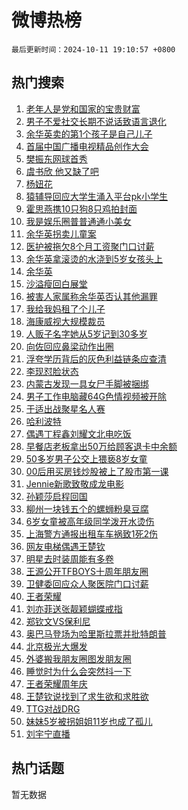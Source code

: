 # 微博热榜

`最后更新时间：2024-10-11 19:10:57 +0800`

## 热门搜索

1. [老年人是党和国家的宝贵财富](https://m.weibo.cn/search?containerid=100103type%3D1%26t%3D10%26q%3D%23%E8%80%81%E5%B9%B4%E4%BA%BA%E6%98%AF%E5%85%9A%E5%92%8C%E5%9B%BD%E5%AE%B6%E7%9A%84%E5%AE%9D%E8%B4%B5%E8%B4%A2%E5%AF%8C%23&stream_entry_id=51&isnewpage=1&extparam=seat%3D1%26dgr%3D0%26pos%3D0%26cate%3D10103%26c_type%3D51%26filter_type%3Drealtimehot%26stream_entry_id%3D51%26q%3D%2523%25E8%2580%2581%25E5%25B9%25B4%25E4%25BA%25BA%25E6%2598%25AF%25E5%2585%259A%25E5%2592%258C%25E5%259B%25BD%25E5%25AE%25B6%25E7%259A%2584%25E5%25AE%259D%25E8%25B4%25B5%25E8%25B4%25A2%25E5%25AF%258C%2523%26display_time%3D1728645056%26pre_seqid%3D172864505662802584078106)
1. [男子不爱社交长期不说话致语言退化](https://m.weibo.cn/search?containerid=100103type%3D1%26t%3D10%26q%3D%23%E7%94%B7%E5%AD%90%E4%B8%8D%E7%88%B1%E7%A4%BE%E4%BA%A4%E9%95%BF%E6%9C%9F%E4%B8%8D%E8%AF%B4%E8%AF%9D%E8%87%B4%E8%AF%AD%E8%A8%80%E9%80%80%E5%8C%96%23&stream_entry_id=31&isnewpage=1&extparam=seat%3D1%26lcate%3D5001%26stream_entry_id%3D31%26q%3D%2523%25E7%2594%25B7%25E5%25AD%2590%25E4%25B8%258D%25E7%2588%25B1%25E7%25A4%25BE%25E4%25BA%25A4%25E9%2595%25BF%25E6%259C%259F%25E4%25B8%258D%25E8%25AF%25B4%25E8%25AF%259D%25E8%2587%25B4%25E8%25AF%25AD%25E8%25A8%2580%25E9%2580%2580%25E5%258C%2596%2523%26band_rank%3D1%26pos%3D0%26realpos%3D1%26c_type%3D31%26cate%3D5001%26filter_type%3Drealtimehot%26dgr%3D0%26flag%3D1%26display_time%3D1728645056%26pre_seqid%3D172864505662802584078106)
1. [余华英卖的第1个孩子是自己儿子](https://m.weibo.cn/search?containerid=100103type%3D1%26t%3D10%26q%3D%23%E4%BD%99%E5%8D%8E%E8%8B%B1%E5%8D%96%E7%9A%84%E7%AC%AC1%E4%B8%AA%E5%AD%A9%E5%AD%90%E6%98%AF%E8%87%AA%E5%B7%B1%E5%84%BF%E5%AD%90%23&stream_entry_id=31&isnewpage=1&extparam=seat%3D1%26lcate%3D5001%26stream_entry_id%3D31%26q%3D%2523%25E4%25BD%2599%25E5%258D%258E%25E8%258B%25B1%25E5%258D%2596%25E7%259A%2584%25E7%25AC%25AC1%25E4%25B8%25AA%25E5%25AD%25A9%25E5%25AD%2590%25E6%2598%25AF%25E8%2587%25AA%25E5%25B7%25B1%25E5%2584%25BF%25E5%25AD%2590%2523%26band_rank%3D2%26pos%3D1%26realpos%3D2%26c_type%3D31%26cate%3D5001%26filter_type%3Drealtimehot%26dgr%3D0%26flag%3D0%26display_time%3D1728645056%26pre_seqid%3D172864505662802584078106)
1. [首届中国广播电视精品创作大会](https://m.weibo.cn/search?containerid=100103type%3D1%26t%3D10%26q%3D%23%E9%A6%96%E5%B1%8A%E4%B8%AD%E5%9B%BD%E5%B9%BF%E6%92%AD%E7%94%B5%E8%A7%86%E7%B2%BE%E5%93%81%E5%88%9B%E4%BD%9C%E5%A4%A7%E4%BC%9A%23&stream_entry_id=31&isnewpage=1&extparam=seat%3D1%26lcate%3D5001%26stream_entry_id%3D31%26q%3D%2523%25E9%25A6%2596%25E5%25B1%258A%25E4%25B8%25AD%25E5%259B%25BD%25E5%25B9%25BF%25E6%2592%25AD%25E7%2594%25B5%25E8%25A7%2586%25E7%25B2%25BE%25E5%2593%2581%25E5%2588%259B%25E4%25BD%259C%25E5%25A4%25A7%25E4%25BC%259A%2523%26band_rank%3D3%26pos%3D2%26realpos%3D3%26c_type%3D31%26cate%3D5001%26filter_type%3Drealtimehot%26dgr%3D0%26flag%3D0%26display_time%3D1728645056%26pre_seqid%3D172864505662802584078106)
1. [樊振东网球首秀](https://m.weibo.cn/search?containerid=100103type%3D1%26t%3D10%26q%3D%23%E6%A8%8A%E6%8C%AF%E4%B8%9C%E7%BD%91%E7%90%83%E9%A6%96%E7%A7%80%23&stream_entry_id=31&isnewpage=1&extparam=seat%3D1%26lcate%3D5001%26stream_entry_id%3D31%26q%3D%2523%25E6%25A8%258A%25E6%258C%25AF%25E4%25B8%259C%25E7%25BD%2591%25E7%2590%2583%25E9%25A6%2596%25E7%25A7%2580%2523%26band_rank%3D4%26pos%3D3%26realpos%3D4%26c_type%3D31%26cate%3D5001%26filter_type%3Drealtimehot%26dgr%3D0%26flag%3D1%26display_time%3D1728645056%26pre_seqid%3D172864505662802584078106)
1. [虞书欣 他又缺了吧](https://m.weibo.cn/search?containerid=100103type%3D1%26t%3D10%26q%3D%E8%99%9E%E4%B9%A6%E6%AC%A3+%E4%BB%96%E5%8F%88%E7%BC%BA%E4%BA%86%E5%90%A7&stream_entry_id=31&isnewpage=1&extparam=seat%3D1%26lcate%3D5001%26stream_entry_id%3D31%26q%3D%25E8%2599%259E%25E4%25B9%25A6%25E6%25AC%25A3%2520%25E4%25BB%2596%25E5%258F%2588%25E7%25BC%25BA%25E4%25BA%2586%25E5%2590%25A7%26band_rank%3D5%26pos%3D4%26realpos%3D5%26c_type%3D31%26cate%3D5001%26filter_type%3Drealtimehot%26dgr%3D0%26flag%3D0%26display_time%3D1728645056%26pre_seqid%3D172864505662802584078106)
1. [杨妞花](https://m.weibo.cn/search?containerid=100103type%3D1%26t%3D10%26q%3D%E6%9D%A8%E5%A6%9E%E8%8A%B1&stream_entry_id=31&isnewpage=1&extparam=seat%3D1%26lcate%3D5001%26stream_entry_id%3D31%26q%3D%25E6%259D%25A8%25E5%25A6%259E%25E8%258A%25B1%26band_rank%3D6%26pos%3D5%26realpos%3D6%26c_type%3D31%26cate%3D5001%26filter_type%3Drealtimehot%26dgr%3D0%26flag%3D1%26display_time%3D1728645056%26pre_seqid%3D172864505662802584078106)
1. [猿辅导回应大学生涌入平台pk小学生](https://m.weibo.cn/search?containerid=100103type%3D1%26t%3D10%26q%3D%23%E7%8C%BF%E8%BE%85%E5%AF%BC%E5%9B%9E%E5%BA%94%E5%A4%A7%E5%AD%A6%E7%94%9F%E6%B6%8C%E5%85%A5%E5%B9%B3%E5%8F%B0pk%E5%B0%8F%E5%AD%A6%E7%94%9F%23&stream_entry_id=31&isnewpage=1&extparam=seat%3D1%26lcate%3D5001%26stream_entry_id%3D31%26q%3D%2523%25E7%258C%25BF%25E8%25BE%2585%25E5%25AF%25BC%25E5%259B%259E%25E5%25BA%2594%25E5%25A4%25A7%25E5%25AD%25A6%25E7%2594%259F%25E6%25B6%258C%25E5%2585%25A5%25E5%25B9%25B3%25E5%258F%25B0pk%25E5%25B0%258F%25E5%25AD%25A6%25E7%2594%259F%2523%26band_rank%3D7%26pos%3D6%26realpos%3D7%26c_type%3D31%26cate%3D5001%26filter_type%3Drealtimehot%26dgr%3D0%26flag%3D1%26display_time%3D1728645056%26pre_seqid%3D172864505662802584078106)
1. [霍思燕携10只狗8只鸡拍封面](https://m.weibo.cn/search?containerid=100103type%3D1%26t%3D10%26q%3D%23%E9%9C%8D%E6%80%9D%E7%87%95%E6%90%BA10%E5%8F%AA%E7%8B%978%E5%8F%AA%E9%B8%A1%E6%8B%8D%E5%B0%81%E9%9D%A2%23&stream_entry_id=31&isnewpage=1&extparam=seat%3D1%26lcate%3D5001%26stream_entry_id%3D31%26q%3D%2523%25E9%259C%258D%25E6%2580%259D%25E7%2587%2595%25E6%2590%25BA10%25E5%258F%25AA%25E7%258B%25978%25E5%258F%25AA%25E9%25B8%25A1%25E6%258B%258D%25E5%25B0%2581%25E9%259D%25A2%2523%26band_rank%3D8%26pos%3D7%26realpos%3D8%26c_type%3D31%26cate%3D5001%26filter_type%3Drealtimehot%26dgr%3D0%26flag%3D2%26display_time%3D1728645056%26pre_seqid%3D172864505662802584078106)
1. [我是娱乐圈普普通通小美女](https://m.weibo.cn/search?containerid=100103type%3D1%26t%3D10%26q%3D%E6%88%91%E6%98%AF%E5%A8%B1%E4%B9%90%E5%9C%88%E6%99%AE%E6%99%AE%E9%80%9A%E9%80%9A%E5%B0%8F%E7%BE%8E%E5%A5%B3&stream_entry_id=31&isnewpage=1&extparam=seat%3D1%26lcate%3D5001%26stream_entry_id%3D31%26q%3D%25E6%2588%2591%25E6%2598%25AF%25E5%25A8%25B1%25E4%25B9%2590%25E5%259C%2588%25E6%2599%25AE%25E6%2599%25AE%25E9%2580%259A%25E9%2580%259A%25E5%25B0%258F%25E7%25BE%258E%25E5%25A5%25B3%26band_rank%3D9%26pos%3D8%26realpos%3D9%26c_type%3D31%26cate%3D5001%26filter_type%3Drealtimehot%26dgr%3D0%26flag%3D0%26display_time%3D1728645056%26pre_seqid%3D172864505662802584078106)
1. [余华英拐卖儿童案](https://m.weibo.cn/search?containerid=100103type%3D1%26t%3D10%26q%3D%23%E4%BD%99%E5%8D%8E%E8%8B%B1%E6%8B%90%E5%8D%96%E5%84%BF%E7%AB%A5%E6%A1%88%23&stream_entry_id=31&isnewpage=1&extparam=seat%3D1%26lcate%3D5001%26stream_entry_id%3D31%26q%3D%2523%25E4%25BD%2599%25E5%258D%258E%25E8%258B%25B1%25E6%258B%2590%25E5%258D%2596%25E5%2584%25BF%25E7%25AB%25A5%25E6%25A1%2588%2523%26band_rank%3D10%26pos%3D9%26realpos%3D10%26c_type%3D31%26cate%3D5001%26filter_type%3Drealtimehot%26dgr%3D0%26flag%3D0%26display_time%3D1728645056%26pre_seqid%3D172864505662802584078106)
1. [医护被拖欠8个月工资聚门口讨薪](https://m.weibo.cn/search?containerid=100103type%3D1%26t%3D10%26q%3D%23%E5%8C%BB%E6%8A%A4%E8%A2%AB%E6%8B%96%E6%AC%A08%E4%B8%AA%E6%9C%88%E5%B7%A5%E8%B5%84%E8%81%9A%E9%97%A8%E5%8F%A3%E8%AE%A8%E8%96%AA%23&stream_entry_id=31&isnewpage=1&extparam=seat%3D1%26lcate%3D5001%26stream_entry_id%3D31%26q%3D%2523%25E5%258C%25BB%25E6%258A%25A4%25E8%25A2%25AB%25E6%258B%2596%25E6%25AC%25A08%25E4%25B8%25AA%25E6%259C%2588%25E5%25B7%25A5%25E8%25B5%2584%25E8%2581%259A%25E9%2597%25A8%25E5%258F%25A3%25E8%25AE%25A8%25E8%2596%25AA%2523%26band_rank%3D11%26pos%3D10%26realpos%3D11%26c_type%3D31%26cate%3D5001%26filter_type%3Drealtimehot%26dgr%3D0%26flag%3D1%26display_time%3D1728645056%26pre_seqid%3D172864505662802584078106)
1. [余华英拿滚烫的水浇到5岁女孩头上](https://m.weibo.cn/search?containerid=100103type%3D1%26t%3D10%26q%3D%23%E4%BD%99%E5%8D%8E%E8%8B%B1%E6%8B%BF%E6%BB%9A%E7%83%AB%E7%9A%84%E6%B0%B4%E6%B5%87%E5%88%B05%E5%B2%81%E5%A5%B3%E5%AD%A9%E5%A4%B4%E4%B8%8A%23&stream_entry_id=31&isnewpage=1&extparam=seat%3D1%26lcate%3D5001%26stream_entry_id%3D31%26q%3D%2523%25E4%25BD%2599%25E5%258D%258E%25E8%258B%25B1%25E6%258B%25BF%25E6%25BB%259A%25E7%2583%25AB%25E7%259A%2584%25E6%25B0%25B4%25E6%25B5%2587%25E5%2588%25B05%25E5%25B2%2581%25E5%25A5%25B3%25E5%25AD%25A9%25E5%25A4%25B4%25E4%25B8%258A%2523%26band_rank%3D12%26pos%3D11%26realpos%3D12%26c_type%3D31%26cate%3D5001%26filter_type%3Drealtimehot%26dgr%3D0%26flag%3D0%26display_time%3D1728645056%26pre_seqid%3D172864505662802584078106)
1. [余华英](https://m.weibo.cn/search?containerid=100103type%3D1%26t%3D10%26q%3D%E4%BD%99%E5%8D%8E%E8%8B%B1&stream_entry_id=31&isnewpage=1&extparam=seat%3D1%26lcate%3D5001%26stream_entry_id%3D31%26q%3D%25E4%25BD%2599%25E5%258D%258E%25E8%258B%25B1%26band_rank%3D13%26pos%3D12%26realpos%3D13%26c_type%3D31%26cate%3D5001%26filter_type%3Drealtimehot%26dgr%3D0%26flag%3D0%26display_time%3D1728645056%26pre_seqid%3D172864505662802584078106)
1. [沙溢瘦回白展堂](https://m.weibo.cn/search?containerid=100103type%3D1%26t%3D10%26q%3D%23%E6%B2%99%E6%BA%A2%E7%98%A6%E5%9B%9E%E7%99%BD%E5%B1%95%E5%A0%82%23&stream_entry_id=31&isnewpage=1&extparam=seat%3D1%26lcate%3D5001%26stream_entry_id%3D31%26q%3D%2523%25E6%25B2%2599%25E6%25BA%25A2%25E7%2598%25A6%25E5%259B%259E%25E7%2599%25BD%25E5%25B1%2595%25E5%25A0%2582%2523%26band_rank%3D14%26pos%3D13%26realpos%3D14%26c_type%3D31%26cate%3D5001%26filter_type%3Drealtimehot%26dgr%3D0%26flag%3D2%26display_time%3D1728645056%26pre_seqid%3D172864505662802584078106)
1. [被害人家属称余华英否认其他漏罪](https://m.weibo.cn/search?containerid=100103type%3D1%26t%3D10%26q%3D%23%E8%A2%AB%E5%AE%B3%E4%BA%BA%E5%AE%B6%E5%B1%9E%E7%A7%B0%E4%BD%99%E5%8D%8E%E8%8B%B1%E5%90%A6%E8%AE%A4%E5%85%B6%E4%BB%96%E6%BC%8F%E7%BD%AA%23&stream_entry_id=31&isnewpage=1&extparam=seat%3D1%26lcate%3D5001%26stream_entry_id%3D31%26q%3D%2523%25E8%25A2%25AB%25E5%25AE%25B3%25E4%25BA%25BA%25E5%25AE%25B6%25E5%25B1%259E%25E7%25A7%25B0%25E4%25BD%2599%25E5%258D%258E%25E8%258B%25B1%25E5%2590%25A6%25E8%25AE%25A4%25E5%2585%25B6%25E4%25BB%2596%25E6%25BC%258F%25E7%25BD%25AA%2523%26band_rank%3D15%26pos%3D14%26realpos%3D15%26c_type%3D31%26cate%3D5001%26filter_type%3Drealtimehot%26dgr%3D0%26flag%3D1%26display_time%3D1728645056%26pre_seqid%3D172864505662802584078106)
1. [我给我妈租了个儿子](https://m.weibo.cn/search?containerid=100103type%3D1%26t%3D10%26q%3D%23%E6%88%91%E7%BB%99%E6%88%91%E5%A6%88%E7%A7%9F%E4%BA%86%E4%B8%AA%E5%84%BF%E5%AD%90%23&stream_entry_id=31&isnewpage=1&extparam=seat%3D1%26lcate%3D5001%26c_type%3D31%26stream_entry_id%3D31%26q%3D%2523%25E6%2588%2591%25E7%25BB%2599%25E6%2588%2591%25E5%25A6%2588%25E7%25A7%259F%25E4%25BA%2586%25E4%25B8%25AA%25E5%2584%25BF%25E5%25AD%2590%2523%26dgr%3D0%26pos%3D15%26realpos%3D16%26cate%3D5001%26adid%3D258634%26filter_type%3Drealtimehot%26band_rank%3D16%26flag%3D0%26display_time%3D1728645056%26pre_seqid%3D172864505662802584078106)
1. [海康威视大规模裁员](https://m.weibo.cn/search?containerid=100103type%3D1%26t%3D10%26q%3D%23%E6%B5%B7%E5%BA%B7%E5%A8%81%E8%A7%86%E5%A4%A7%E8%A7%84%E6%A8%A1%E8%A3%81%E5%91%98%23&stream_entry_id=31&isnewpage=1&extparam=seat%3D1%26lcate%3D5001%26stream_entry_id%3D31%26q%3D%2523%25E6%25B5%25B7%25E5%25BA%25B7%25E5%25A8%2581%25E8%25A7%2586%25E5%25A4%25A7%25E8%25A7%2584%25E6%25A8%25A1%25E8%25A3%2581%25E5%2591%2598%2523%26band_rank%3D17%26pos%3D16%26realpos%3D17%26c_type%3D31%26cate%3D5001%26filter_type%3Drealtimehot%26dgr%3D0%26flag%3D1%26display_time%3D1728645056%26pre_seqid%3D172864505662802584078106)
1. [人贩子名字她从5岁记到30多岁](https://m.weibo.cn/search?containerid=100103type%3D1%26t%3D10%26q%3D%23%E4%BA%BA%E8%B4%A9%E5%AD%90%E5%90%8D%E5%AD%97%E5%A5%B9%E4%BB%8E5%E5%B2%81%E8%AE%B0%E5%88%B030%E5%A4%9A%E5%B2%81%23&stream_entry_id=31&isnewpage=1&extparam=seat%3D1%26lcate%3D5001%26stream_entry_id%3D31%26q%3D%2523%25E4%25BA%25BA%25E8%25B4%25A9%25E5%25AD%2590%25E5%2590%258D%25E5%25AD%2597%25E5%25A5%25B9%25E4%25BB%258E5%25E5%25B2%2581%25E8%25AE%25B0%25E5%2588%25B030%25E5%25A4%259A%25E5%25B2%2581%2523%26band_rank%3D18%26pos%3D17%26realpos%3D18%26c_type%3D31%26cate%3D5001%26filter_type%3Drealtimehot%26dgr%3D0%26flag%3D0%26display_time%3D1728645056%26pre_seqid%3D172864505662802584078106)
1. [向佐回应鼻梁动作出圈](https://m.weibo.cn/search?containerid=100103type%3D1%26t%3D10%26q%3D%23%E5%90%91%E4%BD%90%E5%9B%9E%E5%BA%94%E9%BC%BB%E6%A2%81%E5%8A%A8%E4%BD%9C%E5%87%BA%E5%9C%88%23&stream_entry_id=31&isnewpage=1&extparam=seat%3D1%26lcate%3D5001%26stream_entry_id%3D31%26q%3D%2523%25E5%2590%2591%25E4%25BD%2590%25E5%259B%259E%25E5%25BA%2594%25E9%25BC%25BB%25E6%25A2%2581%25E5%258A%25A8%25E4%25BD%259C%25E5%2587%25BA%25E5%259C%2588%2523%26band_rank%3D19%26pos%3D18%26realpos%3D19%26c_type%3D31%26cate%3D5001%26filter_type%3Drealtimehot%26dgr%3D0%26flag%3D1%26display_time%3D1728645056%26pre_seqid%3D172864505662802584078106)
1. [浮夸学历背后的灰色利益链条应查清](https://m.weibo.cn/search?containerid=100103type%3D1%26t%3D10%26q%3D%23%E6%B5%AE%E5%A4%B8%E5%AD%A6%E5%8E%86%E8%83%8C%E5%90%8E%E7%9A%84%E7%81%B0%E8%89%B2%E5%88%A9%E7%9B%8A%E9%93%BE%E6%9D%A1%E5%BA%94%E6%9F%A5%E6%B8%85%23&stream_entry_id=31&isnewpage=1&extparam=seat%3D1%26lcate%3D5001%26stream_entry_id%3D31%26q%3D%2523%25E6%25B5%25AE%25E5%25A4%25B8%25E5%25AD%25A6%25E5%258E%2586%25E8%2583%258C%25E5%2590%258E%25E7%259A%2584%25E7%2581%25B0%25E8%2589%25B2%25E5%2588%25A9%25E7%259B%258A%25E9%2593%25BE%25E6%259D%25A1%25E5%25BA%2594%25E6%259F%25A5%25E6%25B8%2585%2523%26band_rank%3D20%26pos%3D19%26realpos%3D20%26c_type%3D31%26cate%3D5001%26filter_type%3Drealtimehot%26dgr%3D0%26flag%3D1%26display_time%3D1728645056%26pre_seqid%3D172864505662802584078106)
1. [李现怼脸状态](https://m.weibo.cn/search?containerid=100103type%3D1%26t%3D10%26q%3D%23%E6%9D%8E%E7%8E%B0%E6%80%BC%E8%84%B8%E7%8A%B6%E6%80%81%23&stream_entry_id=31&isnewpage=1&extparam=seat%3D1%26lcate%3D5001%26c_type%3D31%26stream_entry_id%3D31%26q%3D%2523%25E6%259D%258E%25E7%258E%25B0%25E6%2580%25BC%25E8%2584%25B8%25E7%258A%25B6%25E6%2580%2581%2523%26dgr%3D0%26pos%3D20%26realpos%3D21%26cate%3D5001%26adid%3D258065%26filter_type%3Drealtimehot%26band_rank%3D21%26flag%3D0%26display_time%3D1728645056%26pre_seqid%3D172864505662802584078106)
1. [内蒙古发现一具女尸手脚被捆绑](https://m.weibo.cn/search?containerid=100103type%3D1%26t%3D10%26q%3D%23%E5%86%85%E8%92%99%E5%8F%A4%E5%8F%91%E7%8E%B0%E4%B8%80%E5%85%B7%E5%A5%B3%E5%B0%B8%E6%89%8B%E8%84%9A%E8%A2%AB%E6%8D%86%E7%BB%91%23&stream_entry_id=31&isnewpage=1&extparam=seat%3D1%26lcate%3D5001%26stream_entry_id%3D31%26q%3D%2523%25E5%2586%2585%25E8%2592%2599%25E5%258F%25A4%25E5%258F%2591%25E7%258E%25B0%25E4%25B8%2580%25E5%2585%25B7%25E5%25A5%25B3%25E5%25B0%25B8%25E6%2589%258B%25E8%2584%259A%25E8%25A2%25AB%25E6%258D%2586%25E7%25BB%2591%2523%26band_rank%3D22%26pos%3D21%26realpos%3D22%26c_type%3D31%26cate%3D5001%26filter_type%3Drealtimehot%26dgr%3D0%26flag%3D1%26display_time%3D1728645056%26pre_seqid%3D172864505662802584078106)
1. [男子工作电脑藏64G色情视频被开除](https://m.weibo.cn/search?containerid=100103type%3D1%26t%3D10%26q%3D%23%E7%94%B7%E5%AD%90%E5%B7%A5%E4%BD%9C%E7%94%B5%E8%84%91%E8%97%8F64G%E8%89%B2%E6%83%85%E8%A7%86%E9%A2%91%E8%A2%AB%E5%BC%80%E9%99%A4%23&stream_entry_id=31&isnewpage=1&extparam=seat%3D1%26lcate%3D5001%26stream_entry_id%3D31%26q%3D%2523%25E7%2594%25B7%25E5%25AD%2590%25E5%25B7%25A5%25E4%25BD%259C%25E7%2594%25B5%25E8%2584%2591%25E8%2597%258F64G%25E8%2589%25B2%25E6%2583%2585%25E8%25A7%2586%25E9%25A2%2591%25E8%25A2%25AB%25E5%25BC%2580%25E9%2599%25A4%2523%26band_rank%3D23%26pos%3D22%26realpos%3D23%26c_type%3D31%26cate%3D5001%26filter_type%3Drealtimehot%26dgr%3D0%26flag%3D0%26display_time%3D1728645056%26pre_seqid%3D172864505662802584078106)
1. [于适出战聚星名人赛](https://m.weibo.cn/search?containerid=100103type%3D1%26t%3D10%26q%3D%23%E4%BA%8E%E9%80%82%E5%87%BA%E6%88%98%E8%81%9A%E6%98%9F%E5%90%8D%E4%BA%BA%E8%B5%9B%23&stream_entry_id=31&isnewpage=1&extparam=seat%3D1%26lcate%3D5001%26stream_entry_id%3D31%26q%3D%2523%25E4%25BA%258E%25E9%2580%2582%25E5%2587%25BA%25E6%2588%2598%25E8%2581%259A%25E6%2598%259F%25E5%2590%258D%25E4%25BA%25BA%25E8%25B5%259B%2523%26band_rank%3D24%26pos%3D23%26realpos%3D24%26c_type%3D31%26cate%3D5001%26filter_type%3Drealtimehot%26dgr%3D0%26flag%3D1%26display_time%3D1728645056%26pre_seqid%3D172864505662802584078106)
1. [哈利波特](https://m.weibo.cn/search?containerid=100103type%3D1%26t%3D10%26q%3D%E5%93%88%E5%88%A9%E6%B3%A2%E7%89%B9&stream_entry_id=31&isnewpage=1&extparam=seat%3D1%26lcate%3D5001%26stream_entry_id%3D31%26q%3D%25E5%2593%2588%25E5%2588%25A9%25E6%25B3%25A2%25E7%2589%25B9%26band_rank%3D25%26pos%3D24%26realpos%3D25%26c_type%3D31%26cate%3D5001%26filter_type%3Drealtimehot%26dgr%3D0%26flag%3D1%26display_time%3D1728645056%26pre_seqid%3D172864505662802584078106)
1. [偶遇丁程鑫刘耀文北电吃饭](https://m.weibo.cn/search?containerid=100103type%3D1%26t%3D10%26q%3D%23%E5%81%B6%E9%81%87%E4%B8%81%E7%A8%8B%E9%91%AB%E5%88%98%E8%80%80%E6%96%87%E5%8C%97%E7%94%B5%E5%90%83%E9%A5%AD%23&stream_entry_id=31&isnewpage=1&extparam=seat%3D1%26lcate%3D5001%26stream_entry_id%3D31%26q%3D%2523%25E5%2581%25B6%25E9%2581%2587%25E4%25B8%2581%25E7%25A8%258B%25E9%2591%25AB%25E5%2588%2598%25E8%2580%2580%25E6%2596%2587%25E5%258C%2597%25E7%2594%25B5%25E5%2590%2583%25E9%25A5%25AD%2523%26band_rank%3D26%26pos%3D25%26realpos%3D26%26c_type%3D31%26cate%3D5001%26filter_type%3Drealtimehot%26dgr%3D0%26flag%3D1%26display_time%3D1728645056%26pre_seqid%3D172864505662802584078106)
1. [早餐店老板拿出50万给顾客退卡中余额](https://m.weibo.cn/search?containerid=100103type%3D1%26t%3D10%26q%3D%23%E6%97%A9%E9%A4%90%E5%BA%97%E8%80%81%E6%9D%BF%E6%8B%BF%E5%87%BA50%E4%B8%87%E7%BB%99%E9%A1%BE%E5%AE%A2%E9%80%80%E5%8D%A1%E4%B8%AD%E4%BD%99%E9%A2%9D%23&stream_entry_id=31&isnewpage=1&extparam=seat%3D1%26lcate%3D5001%26stream_entry_id%3D31%26q%3D%2523%25E6%2597%25A9%25E9%25A4%2590%25E5%25BA%2597%25E8%2580%2581%25E6%259D%25BF%25E6%258B%25BF%25E5%2587%25BA50%25E4%25B8%2587%25E7%25BB%2599%25E9%25A1%25BE%25E5%25AE%25A2%25E9%2580%2580%25E5%258D%25A1%25E4%25B8%25AD%25E4%25BD%2599%25E9%25A2%259D%2523%26band_rank%3D27%26pos%3D26%26realpos%3D27%26c_type%3D31%26cate%3D5001%26filter_type%3Drealtimehot%26dgr%3D0%26flag%3D1%26display_time%3D1728645056%26pre_seqid%3D172864505662802584078106)
1. [50多岁男子公交上猥亵8岁女童](https://m.weibo.cn/search?containerid=100103type%3D1%26t%3D10%26q%3D%2350%E5%A4%9A%E5%B2%81%E7%94%B7%E5%AD%90%E5%85%AC%E4%BA%A4%E4%B8%8A%E7%8C%A5%E4%BA%B58%E5%B2%81%E5%A5%B3%E7%AB%A5%23&stream_entry_id=31&isnewpage=1&extparam=seat%3D1%26lcate%3D5001%26stream_entry_id%3D31%26q%3D%252350%25E5%25A4%259A%25E5%25B2%2581%25E7%2594%25B7%25E5%25AD%2590%25E5%2585%25AC%25E4%25BA%25A4%25E4%25B8%258A%25E7%258C%25A5%25E4%25BA%25B58%25E5%25B2%2581%25E5%25A5%25B3%25E7%25AB%25A5%2523%26band_rank%3D28%26pos%3D27%26realpos%3D28%26c_type%3D31%26cate%3D5001%26filter_type%3Drealtimehot%26dgr%3D0%26flag%3D0%26display_time%3D1728645056%26pre_seqid%3D172864505662802584078106)
1. [00后用买房钱炒股被上了股市第一课](https://m.weibo.cn/search?containerid=100103type%3D1%26t%3D10%26q%3D%2300%E5%90%8E%E7%94%A8%E4%B9%B0%E6%88%BF%E9%92%B1%E7%82%92%E8%82%A1%E8%A2%AB%E4%B8%8A%E4%BA%86%E8%82%A1%E5%B8%82%E7%AC%AC%E4%B8%80%E8%AF%BE%23&stream_entry_id=31&isnewpage=1&extparam=seat%3D1%26lcate%3D5001%26stream_entry_id%3D31%26q%3D%252300%25E5%2590%258E%25E7%2594%25A8%25E4%25B9%25B0%25E6%2588%25BF%25E9%2592%25B1%25E7%2582%2592%25E8%2582%25A1%25E8%25A2%25AB%25E4%25B8%258A%25E4%25BA%2586%25E8%2582%25A1%25E5%25B8%2582%25E7%25AC%25AC%25E4%25B8%2580%25E8%25AF%25BE%2523%26band_rank%3D29%26pos%3D28%26realpos%3D29%26c_type%3D31%26cate%3D5001%26filter_type%3Drealtimehot%26dgr%3D0%26flag%3D1%26display_time%3D1728645056%26pre_seqid%3D172864505662802584078106)
1. [Jennie新歌致敬成龙电影](https://m.weibo.cn/search?containerid=100103type%3D1%26t%3D10%26q%3D%23Jennie%E6%96%B0%E6%AD%8C%E8%87%B4%E6%95%AC%E6%88%90%E9%BE%99%E7%94%B5%E5%BD%B1%23&stream_entry_id=31&isnewpage=1&extparam=seat%3D1%26lcate%3D5001%26stream_entry_id%3D31%26q%3D%2523Jennie%25E6%2596%25B0%25E6%25AD%258C%25E8%2587%25B4%25E6%2595%25AC%25E6%2588%2590%25E9%25BE%2599%25E7%2594%25B5%25E5%25BD%25B1%2523%26band_rank%3D30%26pos%3D29%26realpos%3D30%26c_type%3D31%26cate%3D5001%26filter_type%3Drealtimehot%26dgr%3D0%26flag%3D0%26display_time%3D1728645056%26pre_seqid%3D172864505662802584078106)
1. [孙颖莎启程回国](https://m.weibo.cn/search?containerid=100103type%3D1%26t%3D10%26q%3D%E5%AD%99%E9%A2%96%E8%8E%8E%E5%90%AF%E7%A8%8B%E5%9B%9E%E5%9B%BD&stream_entry_id=31&isnewpage=1&extparam=seat%3D1%26lcate%3D5001%26stream_entry_id%3D31%26q%3D%25E5%25AD%2599%25E9%25A2%2596%25E8%258E%258E%25E5%2590%25AF%25E7%25A8%258B%25E5%259B%259E%25E5%259B%25BD%26band_rank%3D31%26pos%3D30%26realpos%3D31%26c_type%3D31%26cate%3D5001%26filter_type%3Drealtimehot%26dgr%3D0%26flag%3D0%26display_time%3D1728645056%26pre_seqid%3D172864505662802584078106)
1. [柳州一块钱五个的螺蛳粉臭豆腐](https://m.weibo.cn/search?containerid=100103type%3D1%26t%3D10%26q%3D%E6%9F%B3%E5%B7%9E%E4%B8%80%E5%9D%97%E9%92%B1%E4%BA%94%E4%B8%AA%E7%9A%84%E8%9E%BA%E8%9B%B3%E7%B2%89%E8%87%AD%E8%B1%86%E8%85%90&stream_entry_id=31&isnewpage=1&extparam=seat%3D1%26lcate%3D5001%26stream_entry_id%3D31%26q%3D%25E6%259F%25B3%25E5%25B7%259E%25E4%25B8%2580%25E5%259D%2597%25E9%2592%25B1%25E4%25BA%2594%25E4%25B8%25AA%25E7%259A%2584%25E8%259E%25BA%25E8%259B%25B3%25E7%25B2%2589%25E8%2587%25AD%25E8%25B1%2586%25E8%2585%2590%26band_rank%3D32%26pos%3D31%26realpos%3D32%26c_type%3D31%26cate%3D5001%26filter_type%3Drealtimehot%26dgr%3D0%26flag%3D1%26display_time%3D1728645056%26pre_seqid%3D172864505662802584078106)
1. [6岁女童被高年级同学泼开水烫伤](https://m.weibo.cn/search?containerid=100103type%3D1%26t%3D10%26q%3D%236%E5%B2%81%E5%A5%B3%E7%AB%A5%E8%A2%AB%E9%AB%98%E5%B9%B4%E7%BA%A7%E5%90%8C%E5%AD%A6%E6%B3%BC%E5%BC%80%E6%B0%B4%E7%83%AB%E4%BC%A4%23&stream_entry_id=31&isnewpage=1&extparam=seat%3D1%26lcate%3D5001%26stream_entry_id%3D31%26q%3D%25236%25E5%25B2%2581%25E5%25A5%25B3%25E7%25AB%25A5%25E8%25A2%25AB%25E9%25AB%2598%25E5%25B9%25B4%25E7%25BA%25A7%25E5%2590%258C%25E5%25AD%25A6%25E6%25B3%25BC%25E5%25BC%2580%25E6%25B0%25B4%25E7%2583%25AB%25E4%25BC%25A4%2523%26band_rank%3D33%26pos%3D32%26realpos%3D33%26c_type%3D31%26cate%3D5001%26filter_type%3Drealtimehot%26dgr%3D0%26flag%3D0%26display_time%3D1728645056%26pre_seqid%3D172864505662802584078106)
1. [上海警方通报出租车车祸致1死2伤](https://m.weibo.cn/search?containerid=100103type%3D1%26t%3D10%26q%3D%23%E4%B8%8A%E6%B5%B7%E8%AD%A6%E6%96%B9%E9%80%9A%E6%8A%A5%E5%87%BA%E7%A7%9F%E8%BD%A6%E8%BD%A6%E7%A5%B8%E8%87%B41%E6%AD%BB2%E4%BC%A4%23&stream_entry_id=31&isnewpage=1&extparam=seat%3D1%26lcate%3D5001%26stream_entry_id%3D31%26q%3D%2523%25E4%25B8%258A%25E6%25B5%25B7%25E8%25AD%25A6%25E6%2596%25B9%25E9%2580%259A%25E6%258A%25A5%25E5%2587%25BA%25E7%25A7%259F%25E8%25BD%25A6%25E8%25BD%25A6%25E7%25A5%25B8%25E8%2587%25B41%25E6%25AD%25BB2%25E4%25BC%25A4%2523%26band_rank%3D34%26pos%3D33%26realpos%3D34%26c_type%3D31%26cate%3D5001%26filter_type%3Drealtimehot%26dgr%3D0%26flag%3D1%26display_time%3D1728645056%26pre_seqid%3D172864505662802584078106)
1. [网友电梯偶遇王楚钦](https://m.weibo.cn/search?containerid=100103type%3D1%26t%3D10%26q%3D%23%E7%BD%91%E5%8F%8B%E7%94%B5%E6%A2%AF%E5%81%B6%E9%81%87%E7%8E%8B%E6%A5%9A%E9%92%A6%23&stream_entry_id=31&isnewpage=1&extparam=seat%3D1%26lcate%3D5001%26stream_entry_id%3D31%26q%3D%2523%25E7%25BD%2591%25E5%258F%258B%25E7%2594%25B5%25E6%25A2%25AF%25E5%2581%25B6%25E9%2581%2587%25E7%258E%258B%25E6%25A5%259A%25E9%2592%25A6%2523%26band_rank%3D35%26pos%3D34%26realpos%3D35%26c_type%3D31%26cate%3D5001%26filter_type%3Drealtimehot%26dgr%3D0%26flag%3D1%26display_time%3D1728645056%26pre_seqid%3D172864505662802584078106)
1. [明星去时装周能有多卷](https://m.weibo.cn/search?containerid=100103type%3D1%26t%3D10%26q%3D%23%E6%98%8E%E6%98%9F%E5%8E%BB%E6%97%B6%E8%A3%85%E5%91%A8%E8%83%BD%E6%9C%89%E5%A4%9A%E5%8D%B7%23&stream_entry_id=31&isnewpage=1&extparam=seat%3D1%26lcate%3D5001%26stream_entry_id%3D31%26q%3D%2523%25E6%2598%258E%25E6%2598%259F%25E5%258E%25BB%25E6%2597%25B6%25E8%25A3%2585%25E5%2591%25A8%25E8%2583%25BD%25E6%259C%2589%25E5%25A4%259A%25E5%258D%25B7%2523%26band_rank%3D36%26pos%3D35%26realpos%3D36%26c_type%3D31%26cate%3D5001%26filter_type%3Drealtimehot%26dgr%3D0%26flag%3D1%26display_time%3D1728645056%26pre_seqid%3D172864505662802584078106)
1. [王源公开TFBOYS十周年朋友圈](https://m.weibo.cn/search?containerid=100103type%3D1%26t%3D10%26q%3D%23%E7%8E%8B%E6%BA%90%E5%85%AC%E5%BC%80TFBOYS%E5%8D%81%E5%91%A8%E5%B9%B4%E6%9C%8B%E5%8F%8B%E5%9C%88%23&stream_entry_id=31&isnewpage=1&extparam=seat%3D1%26lcate%3D5001%26stream_entry_id%3D31%26q%3D%2523%25E7%258E%258B%25E6%25BA%2590%25E5%2585%25AC%25E5%25BC%2580TFBOYS%25E5%258D%2581%25E5%2591%25A8%25E5%25B9%25B4%25E6%259C%258B%25E5%258F%258B%25E5%259C%2588%2523%26band_rank%3D37%26pos%3D36%26realpos%3D37%26c_type%3D31%26cate%3D5001%26filter_type%3Drealtimehot%26dgr%3D0%26flag%3D0%26display_time%3D1728645056%26pre_seqid%3D172864505662802584078106)
1. [卫健委回应众人聚医院门口讨薪](https://m.weibo.cn/search?containerid=100103type%3D1%26t%3D10%26q%3D%23%E5%8D%AB%E5%81%A5%E5%A7%94%E5%9B%9E%E5%BA%94%E4%BC%97%E4%BA%BA%E8%81%9A%E5%8C%BB%E9%99%A2%E9%97%A8%E5%8F%A3%E8%AE%A8%E8%96%AA%23&stream_entry_id=31&isnewpage=1&extparam=seat%3D1%26lcate%3D5001%26stream_entry_id%3D31%26q%3D%2523%25E5%258D%25AB%25E5%2581%25A5%25E5%25A7%2594%25E5%259B%259E%25E5%25BA%2594%25E4%25BC%2597%25E4%25BA%25BA%25E8%2581%259A%25E5%258C%25BB%25E9%2599%25A2%25E9%2597%25A8%25E5%258F%25A3%25E8%25AE%25A8%25E8%2596%25AA%2523%26band_rank%3D38%26pos%3D37%26realpos%3D38%26c_type%3D31%26cate%3D5001%26filter_type%3Drealtimehot%26dgr%3D0%26flag%3D1%26display_time%3D1728645056%26pre_seqid%3D172864505662802584078106)
1. [王者荣耀](https://m.weibo.cn/search?containerid=100103type%3D1%26t%3D10%26q%3D%E7%8E%8B%E8%80%85%E8%8D%A3%E8%80%80&stream_entry_id=31&isnewpage=1&extparam=seat%3D1%26lcate%3D5001%26stream_entry_id%3D31%26q%3D%25E7%258E%258B%25E8%2580%2585%25E8%258D%25A3%25E8%2580%2580%26band_rank%3D39%26pos%3D38%26realpos%3D39%26c_type%3D31%26cate%3D5001%26filter_type%3Drealtimehot%26dgr%3D0%26flag%3D1%26display_time%3D1728645056%26pre_seqid%3D172864505662802584078106)
1. [刘亦菲送张靓颖蝴蝶戒指](https://m.weibo.cn/search?containerid=100103type%3D1%26t%3D10%26q%3D%23%E5%88%98%E4%BA%A6%E8%8F%B2%E9%80%81%E5%BC%A0%E9%9D%93%E9%A2%96%E8%9D%B4%E8%9D%B6%E6%88%92%E6%8C%87%23&stream_entry_id=31&isnewpage=1&extparam=seat%3D1%26lcate%3D5001%26stream_entry_id%3D31%26q%3D%2523%25E5%2588%2598%25E4%25BA%25A6%25E8%258F%25B2%25E9%2580%2581%25E5%25BC%25A0%25E9%259D%2593%25E9%25A2%2596%25E8%259D%25B4%25E8%259D%25B6%25E6%2588%2592%25E6%258C%2587%2523%26band_rank%3D40%26pos%3D39%26realpos%3D40%26c_type%3D31%26cate%3D5001%26filter_type%3Drealtimehot%26dgr%3D0%26flag%3D0%26display_time%3D1728645056%26pre_seqid%3D172864505662802584078106)
1. [郑钦文VS保利尼](https://m.weibo.cn/search?containerid=100103type%3D1%26t%3D10%26q%3D%23%E9%83%91%E9%92%A6%E6%96%87VS%E4%BF%9D%E5%88%A9%E5%B0%BC%23&stream_entry_id=31&isnewpage=1&extparam=seat%3D1%26lcate%3D5001%26stream_entry_id%3D31%26q%3D%2523%25E9%2583%2591%25E9%2592%25A6%25E6%2596%2587VS%25E4%25BF%259D%25E5%2588%25A9%25E5%25B0%25BC%2523%26band_rank%3D41%26pos%3D40%26realpos%3D41%26c_type%3D31%26cate%3D5001%26filter_type%3Drealtimehot%26dgr%3D0%26flag%3D1%26display_time%3D1728645056%26pre_seqid%3D172864505662802584078106)
1. [奥巴马登场为哈里斯拉票并批特朗普](https://m.weibo.cn/search?containerid=100103type%3D1%26t%3D10%26q%3D%23%E5%A5%A5%E5%B7%B4%E9%A9%AC%E7%99%BB%E5%9C%BA%E4%B8%BA%E5%93%88%E9%87%8C%E6%96%AF%E6%8B%89%E7%A5%A8%E5%B9%B6%E6%89%B9%E7%89%B9%E6%9C%97%E6%99%AE%23&stream_entry_id=31&isnewpage=1&extparam=seat%3D1%26lcate%3D5001%26stream_entry_id%3D31%26q%3D%2523%25E5%25A5%25A5%25E5%25B7%25B4%25E9%25A9%25AC%25E7%2599%25BB%25E5%259C%25BA%25E4%25B8%25BA%25E5%2593%2588%25E9%2587%258C%25E6%2596%25AF%25E6%258B%2589%25E7%25A5%25A8%25E5%25B9%25B6%25E6%2589%25B9%25E7%2589%25B9%25E6%259C%2597%25E6%2599%25AE%2523%26band_rank%3D42%26pos%3D41%26realpos%3D42%26c_type%3D31%26cate%3D5001%26filter_type%3Drealtimehot%26dgr%3D0%26flag%3D0%26display_time%3D1728645056%26pre_seqid%3D172864505662802584078106)
1. [北京极光大爆发](https://m.weibo.cn/search?containerid=100103type%3D1%26t%3D10%26q%3D%23%E5%8C%97%E4%BA%AC%E6%9E%81%E5%85%89%E5%A4%A7%E7%88%86%E5%8F%91%23&stream_entry_id=31&isnewpage=1&extparam=seat%3D1%26lcate%3D5001%26stream_entry_id%3D31%26q%3D%2523%25E5%258C%2597%25E4%25BA%25AC%25E6%259E%2581%25E5%2585%2589%25E5%25A4%25A7%25E7%2588%2586%25E5%258F%2591%2523%26band_rank%3D43%26pos%3D42%26realpos%3D43%26c_type%3D31%26cate%3D5001%26filter_type%3Drealtimehot%26dgr%3D0%26flag%3D0%26display_time%3D1728645056%26pre_seqid%3D172864505662802584078106)
1. [外婆搬我朋友圈图发朋友圈](https://m.weibo.cn/search?containerid=100103type%3D1%26t%3D10%26q%3D%E5%A4%96%E5%A9%86%E6%90%AC%E6%88%91%E6%9C%8B%E5%8F%8B%E5%9C%88%E5%9B%BE%E5%8F%91%E6%9C%8B%E5%8F%8B%E5%9C%88&stream_entry_id=31&isnewpage=1&extparam=seat%3D1%26lcate%3D5001%26stream_entry_id%3D31%26q%3D%25E5%25A4%2596%25E5%25A9%2586%25E6%2590%25AC%25E6%2588%2591%25E6%259C%258B%25E5%258F%258B%25E5%259C%2588%25E5%259B%25BE%25E5%258F%2591%25E6%259C%258B%25E5%258F%258B%25E5%259C%2588%26band_rank%3D44%26pos%3D43%26realpos%3D44%26c_type%3D31%26cate%3D5001%26filter_type%3Drealtimehot%26dgr%3D0%26flag%3D0%26display_time%3D1728645056%26pre_seqid%3D172864505662802584078106)
1. [睡觉时为什么会突然抖一下](https://m.weibo.cn/search?containerid=100103type%3D1%26t%3D10%26q%3D%23%E7%9D%A1%E8%A7%89%E6%97%B6%E4%B8%BA%E4%BB%80%E4%B9%88%E4%BC%9A%E7%AA%81%E7%84%B6%E6%8A%96%E4%B8%80%E4%B8%8B%23&stream_entry_id=31&isnewpage=1&extparam=seat%3D1%26lcate%3D5001%26stream_entry_id%3D31%26q%3D%2523%25E7%259D%25A1%25E8%25A7%2589%25E6%2597%25B6%25E4%25B8%25BA%25E4%25BB%2580%25E4%25B9%2588%25E4%25BC%259A%25E7%25AA%2581%25E7%2584%25B6%25E6%258A%2596%25E4%25B8%2580%25E4%25B8%258B%2523%26band_rank%3D45%26pos%3D44%26realpos%3D45%26c_type%3D31%26cate%3D5001%26filter_type%3Drealtimehot%26dgr%3D0%26flag%3D0%26display_time%3D1728645056%26pre_seqid%3D172864505662802584078106)
1. [王者荣耀周年庆](https://m.weibo.cn/search?containerid=100103type%3D1%26t%3D10%26q%3D%E7%8E%8B%E8%80%85%E8%8D%A3%E8%80%80%E5%91%A8%E5%B9%B4%E5%BA%86&stream_entry_id=31&isnewpage=1&extparam=seat%3D1%26lcate%3D5001%26stream_entry_id%3D31%26q%3D%25E7%258E%258B%25E8%2580%2585%25E8%258D%25A3%25E8%2580%2580%25E5%2591%25A8%25E5%25B9%25B4%25E5%25BA%2586%26band_rank%3D46%26pos%3D45%26realpos%3D46%26c_type%3D31%26cate%3D5001%26filter_type%3Drealtimehot%26dgr%3D0%26flag%3D1%26display_time%3D1728645056%26pre_seqid%3D172864505662802584078106)
1. [王楚钦说找到了求生欲和求胜欲](https://m.weibo.cn/search?containerid=100103type%3D1%26t%3D10%26q%3D%23%E7%8E%8B%E6%A5%9A%E9%92%A6%E8%AF%B4%E6%89%BE%E5%88%B0%E4%BA%86%E6%B1%82%E7%94%9F%E6%AC%B2%E5%92%8C%E6%B1%82%E8%83%9C%E6%AC%B2%23&stream_entry_id=31&isnewpage=1&extparam=seat%3D1%26lcate%3D5001%26stream_entry_id%3D31%26q%3D%2523%25E7%258E%258B%25E6%25A5%259A%25E9%2592%25A6%25E8%25AF%25B4%25E6%2589%25BE%25E5%2588%25B0%25E4%25BA%2586%25E6%25B1%2582%25E7%2594%259F%25E6%25AC%25B2%25E5%2592%258C%25E6%25B1%2582%25E8%2583%259C%25E6%25AC%25B2%2523%26band_rank%3D47%26pos%3D46%26realpos%3D47%26c_type%3D31%26cate%3D5001%26filter_type%3Drealtimehot%26dgr%3D0%26flag%3D0%26display_time%3D1728645056%26pre_seqid%3D172864505662802584078106)
1. [TTG对战DRG](https://m.weibo.cn/search?containerid=100103type%3D1%26t%3D10%26q%3D%23TTG%E5%AF%B9%E6%88%98DRG%23&stream_entry_id=31&isnewpage=1&extparam=seat%3D1%26lcate%3D5001%26stream_entry_id%3D31%26q%3D%2523TTG%25E5%25AF%25B9%25E6%2588%2598DRG%2523%26band_rank%3D48%26pos%3D47%26realpos%3D48%26c_type%3D31%26cate%3D5001%26filter_type%3Drealtimehot%26dgr%3D0%26flag%3D1%26display_time%3D1728645056%26pre_seqid%3D172864505662802584078106)
1. [妹妹5岁被拐姐姐11岁也成了孤儿](https://m.weibo.cn/search?containerid=100103type%3D1%26t%3D10%26q%3D%23%E5%A6%B9%E5%A6%B95%E5%B2%81%E8%A2%AB%E6%8B%90%E5%A7%90%E5%A7%9011%E5%B2%81%E4%B9%9F%E6%88%90%E4%BA%86%E5%AD%A4%E5%84%BF%23&stream_entry_id=31&isnewpage=1&extparam=seat%3D1%26lcate%3D5001%26stream_entry_id%3D31%26q%3D%2523%25E5%25A6%25B9%25E5%25A6%25B95%25E5%25B2%2581%25E8%25A2%25AB%25E6%258B%2590%25E5%25A7%2590%25E5%25A7%259011%25E5%25B2%2581%25E4%25B9%259F%25E6%2588%2590%25E4%25BA%2586%25E5%25AD%25A4%25E5%2584%25BF%2523%26band_rank%3D49%26pos%3D48%26realpos%3D49%26c_type%3D31%26cate%3D5001%26filter_type%3Drealtimehot%26dgr%3D0%26flag%3D0%26display_time%3D1728645056%26pre_seqid%3D172864505662802584078106)
1. [刘宇宁直播](https://m.weibo.cn/search?containerid=100103type%3D1%26t%3D10%26q%3D%E5%88%98%E5%AE%87%E5%AE%81%E7%9B%B4%E6%92%AD&stream_entry_id=31&isnewpage=1&extparam=seat%3D1%26lcate%3D5001%26stream_entry_id%3D31%26q%3D%25E5%2588%2598%25E5%25AE%2587%25E5%25AE%2581%25E7%259B%25B4%25E6%2592%25AD%26band_rank%3D50%26pos%3D49%26realpos%3D50%26c_type%3D31%26cate%3D5001%26filter_type%3Drealtimehot%26dgr%3D0%26flag%3D1%26display_time%3D1728645056%26pre_seqid%3D172864505662802584078106)

## 热门话题

暂无数据
